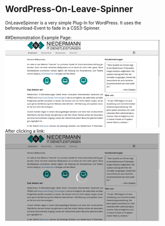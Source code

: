 # WordPress-On-Leave-Spinner

OnLeaveSpinner is a very simple Plug-In for WordPress. It uses the beforeunload-Event to fade in a CSS3-Spinner.

##Demonstration
Example Page:
![Page without Plug-In](demo-1.png)
After clicking a link:
![Page without Plug-In](demo-2.png)